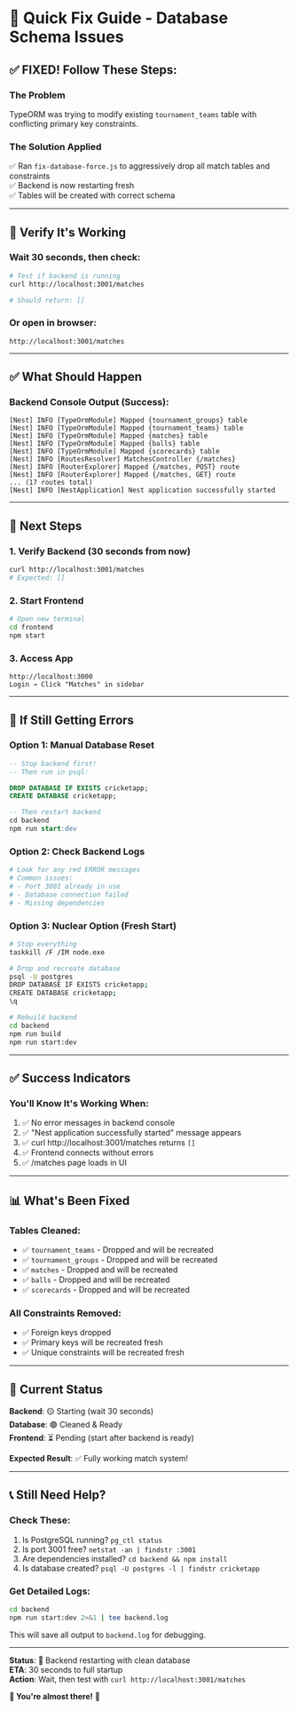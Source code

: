 # 🔧 Quick Fix Guide - Database Schema Issues

## ✅ **FIXED! Follow These Steps:**

### The Problem
TypeORM was trying to modify existing `tournament_teams` table with conflicting primary key constraints.

### The Solution Applied
✅ Ran `fix-database-force.js` to aggressively drop all match tables and constraints  
✅ Backend is now restarting fresh  
✅ Tables will be created with correct schema  

---

## 🚀 **Verify It's Working**

### Wait 30 seconds, then check:

```bash
# Test if backend is running
curl http://localhost:3001/matches

# Should return: []
```

### Or open in browser:
```
http://localhost:3001/matches
```

---

## ✅ **What Should Happen**

### Backend Console Output (Success):
```
[Nest] INFO [TypeOrmModule] Mapped {tournament_groups} table
[Nest] INFO [TypeOrmModule] Mapped {tournament_teams} table
[Nest] INFO [TypeOrmModule] Mapped {matches} table
[Nest] INFO [TypeOrmModule] Mapped {balls} table
[Nest] INFO [TypeOrmModule] Mapped {scorecards} table
[Nest] INFO [RoutesResolver] MatchesController {/matches}
[Nest] INFO [RouterExplorer] Mapped {/matches, POST} route
[Nest] INFO [RouterExplorer] Mapped {/matches, GET} route
... (17 routes total)
[Nest] INFO [NestApplication] Nest application successfully started
```

---

## 🎯 **Next Steps**

### 1. Verify Backend (30 seconds from now)
```bash
curl http://localhost:3001/matches
# Expected: []
```

### 2. Start Frontend
```bash
# Open new terminal
cd frontend
npm start
```

### 3. Access App
```
http://localhost:3000
Login → Click "Matches" in sidebar
```

---

## 🚨 **If Still Getting Errors**

### Option 1: Manual Database Reset
```sql
-- Stop backend first!
-- Then run in psql:

DROP DATABASE IF EXISTS cricketapp;
CREATE DATABASE cricketapp;

-- Then restart backend
cd backend
npm run start:dev
```

### Option 2: Check Backend Logs
```bash
# Look for any red ERROR messages
# Common issues:
# - Port 3001 already in use
# - Database connection failed
# - Missing dependencies
```

### Option 3: Nuclear Option (Fresh Start)
```bash
# Stop everything
taskkill /F /IM node.exe

# Drop and recreate database
psql -U postgres
DROP DATABASE IF EXISTS cricketapp;
CREATE DATABASE cricketapp;
\q

# Rebuild backend
cd backend
npm run build
npm run start:dev
```

---

## ✅ **Success Indicators**

### You'll Know It's Working When:
1. ✅ No error messages in backend console
2. ✅ "Nest application successfully started" message appears
3. ✅ curl http://localhost:3001/matches returns `[]`
4. ✅ Frontend connects without errors
5. ✅ /matches page loads in UI

---

## 📊 **What's Been Fixed**

### Tables Cleaned:
- ✅ `tournament_teams` - Dropped and will be recreated
- ✅ `tournament_groups` - Dropped and will be recreated  
- ✅ `matches` - Dropped and will be recreated
- ✅ `balls` - Dropped and will be recreated
- ✅ `scorecards` - Dropped and will be recreated

### All Constraints Removed:
- ✅ Foreign keys dropped
- ✅ Primary keys will be recreated fresh
- ✅ Unique constraints will be recreated fresh

---

## 🎯 **Current Status**

**Backend**: 🟡 Starting (wait 30 seconds)  
**Database**: 🟢 Cleaned & Ready  
**Frontend**: ⏳ Pending (start after backend is ready)  

**Expected Result**: ✅ Fully working match system!

---

## 📞 **Still Need Help?**

### Check These:
1. Is PostgreSQL running? `pg_ctl status`
2. Is port 3001 free? `netstat -an | findstr :3001`
3. Are dependencies installed? `cd backend && npm install`
4. Is database created? `psql -U postgres -l | findstr cricketapp`

### Get Detailed Logs:
```bash
cd backend
npm run start:dev 2>&1 | tee backend.log
```

This will save all output to `backend.log` for debugging.

---

**Status**: 🔄 Backend restarting with clean database  
**ETA**: 30 seconds to full startup  
**Action**: Wait, then test with `curl http://localhost:3001/matches`  

**🎯 You're almost there!** 🚀



